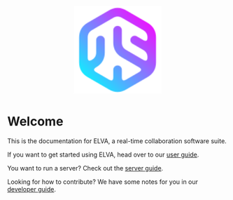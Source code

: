 <h1 align="center">
  <img src="img/logo.svg" alt="ELVA Logo" width="200"/>
</h1>


# Welcome

This is the documentation for ELVA, a real-time collaboration software suite.

If you want to get started using ELVA, head over to our [user guide](./user-guide.md).

You want to run a server? Check out the [server guide](./server-guide.md).

Looking for how to contribute? We have some notes for you in our [developer guide](./developer-guide.md).


